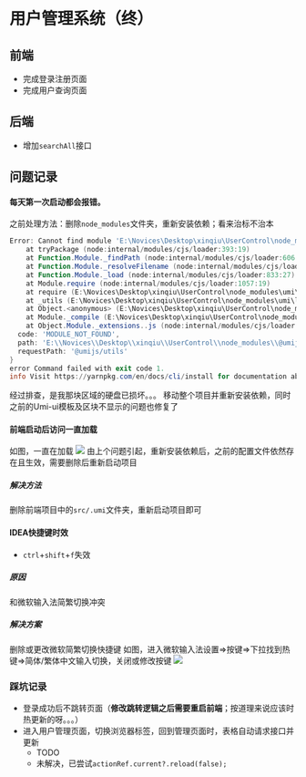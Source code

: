 # 用户管理系统（终）
## 前端

- 完成登录注册页面
- 完成用户查询页面
## 后端

- 增加`searchAll`接口
## 问题记录
#### 每天第一次启动都会报错。
之前处理方法：删除`node_modules`文件夹，重新安装依赖；看来治标不治本
```powershell
Error: Cannot find module 'E:\Novices\Desktop\xinqiu\UserControl\node_modules\@umijs\utils\lib\index.js'. Please verify that the package.json has a valid "main" entry
    at tryPackage (node:internal/modules/cjs/loader:393:19)
    at Function.Module._findPath (node:internal/modules/cjs/loader:606:18)
    at Function.Module._resolveFilename (node:internal/modules/cjs/loader:971:27)
    at Function.Module._load (node:internal/modules/cjs/loader:833:27)
    at Module.require (node:internal/modules/cjs/loader:1057:19)
    at require (E:\Novices\Desktop\xinqiu\UserControl\node_modules\umi\node_modules\v8-compile-cache\v8-compile-cache.js:159:20)
    at _utils (E:\Novices\Desktop\xinqiu\UserControl\node_modules\umi\lib\initWebpack.js:39:16)
    at Object.<anonymous> (E:\Novices\Desktop\xinqiu\UserControl\node_modules\umi\lib\initWebpack.js:70:19)
    at Module._compile (E:\Novices\Desktop\xinqiu\UserControl\node_modules\umi\node_modules\v8-compile-cache\v8-compile-cache.js:192:30)
    at Object.Module._extensions..js (node:internal/modules/cjs/loader:1209:10) {
  code: 'MODULE_NOT_FOUND',
  path: 'E:\\Novices\\Desktop\\xinqiu\\UserControl\\node_modules\\@umijs\\utils\\package.json',
  requestPath: '@umijs/utils'
}
error Command failed with exit code 1.
info Visit https://yarnpkg.com/en/docs/cli/install for documentation about this command.

```
经过排查，是我那块区域的硬盘已损坏。。。
移动整个项目并重新安装依赖，同时之前的Umi-ui模板及区块不显示的问题也修复了
#### 前端启动后访问一直加载
如图，一直在加载
![](https://s2.loli.net/2023/11/10/QJmW6pFOUonErS9.png#id=P8epw&originHeight=1080&originWidth=1920&originalType=binary&ratio=1&rotation=0&showTitle=false&status=done&style=none&title=)
由上个问题引起，重新安装依赖后，之前的配置文件依然存在且生效，需要删除后重新启动项目
##### 解决方法
删除前端项目中的`src/.umi`文件夹，重新启动项目即可

#### IDEA快捷键时效

- `ctrl`+`shift`+`f`失效
##### 原因
和微软输入法简繁切换冲突
##### 解决方案
删除或更改微软简繁切换快捷键
如图，进入微软输入法设置=>按键=>下拉找到热键=>简体/繁体中文输入切换，关闭或修改按键
![](https://s2.loli.net/2023/11/10/5eICSYfDozR7UQk.png#id=AHC70&originHeight=195&originWidth=337&originalType=binary&ratio=1&rotation=0&showTitle=false&status=done&style=none&title=)
### 踩坑记录

- 登录成功后不跳转页面（**修改跳转逻辑之后需要重启前端**；按道理来说应该时热更新的呀。。。）
- 进入用户管理页面，切换浏览器标签，回到管理页面时，表格自动请求接口并更新
   - TODO
   - 未解决，已尝试`actionRef.current?.reload(false);`
